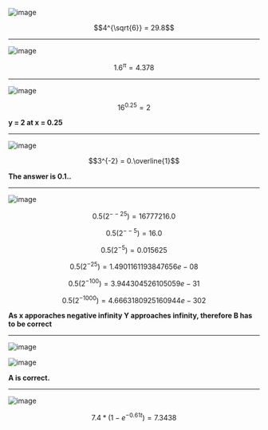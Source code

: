![image](https://github.com/user-attachments/assets/e33d1159-18f0-4bcd-b258-3f306b1bef16)

$$4^{\sqrt{6}} = 29.8$$

***

![image](https://github.com/user-attachments/assets/820cdf61-2d53-43d5-9608-d347344214e4)

$$1.6^{\pi} = 4.378$$

***

![image](https://github.com/user-attachments/assets/9b2e6eff-82fe-4a76-8a74-f397b6569f59)

$$16^{0.25} = 2$$


**y = 2 at x = 0.25**

***

![image](https://github.com/user-attachments/assets/cf2d2f76-b89c-4941-9ddb-2638ce4d63a1)

$$3^{-2} = 0.\overline{1}$$

**The answer is 0.1..**

***

![image](https://github.com/user-attachments/assets/b5b3c271-04b0-4706-a7a2-25fcb9c77db4)


$$0.5\left(2^{--25} \right) = 16777216.0$$

$$0.5\left(2^{--5} \right) = 16.0$$

$$0.5\left(2^{-5} \right) = 0.015625$$

$$0.5\left(2^{-25} \right) = 1.4901161193847656e-08$$

$$0.5\left(2^{-100} \right) = 3.944304526105059e-31$$

$$0.5\left(2^{-1000} \right) = 4.6663180925160944e-302$$

**As x apporaches negative infinity Y approaches infinity, therefore B has to be correct**

***

![image](https://github.com/user-attachments/assets/8d58772a-84b4-4d5b-ad62-7a817f4eb189)


![image](https://github.com/user-attachments/assets/e2e0a1bb-a853-4b5e-aa24-9803e5d0fa68)

**A is correct.**

***

![image](https://github.com/user-attachments/assets/cbb5865b-2f79-41ea-9139-8e0e9f036c86)

$$7.4 * \left( 1 -e^{-0.61t}\right) = 7.3438$$
